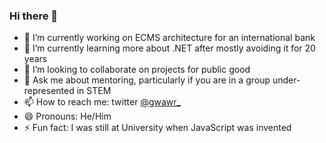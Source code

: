 ### Hi there 👋

<!--
**girlcheese/girlcheese** is a ✨ _special_ ✨ repository because its `README.md` (this file) appears on your GitHub profile.

-->

- 🔭 I’m currently working on ECMS architecture for an international bank
- 🌱 I’m currently learning more about .NET after mostly avoiding it for 20 years
- 👯 I’m looking to collaborate on projects for public good
- 💬 Ask me about mentoring, particularly if you are in a group under-represented in STEM
- 📫 How to reach me: twitter [@gwawr_](https://twitter.com/gwawr_)
- 😄 Pronouns: He/Him
- ⚡ Fun fact: I was still at University when JavaScript was invented

